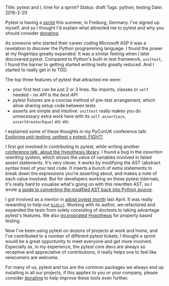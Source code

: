 Title: pytest and I, time for a sprint?
Status: draft
Tags: python, testing
Date: 2016-2-20

Pytest is having a [sprint](http://pytest.org/latest/announce/sprint2016.html) this summer, in Freiburg, Germany. I've signed up myself, and so I thought I'd explain what attracted me to pytest and why you should consider [donating](https://www.indiegogo.com/projects/python-testing-sprint-mid-2016#/).

As someone who started their career coding Microsoft ASP it was a revelation to discover the Python programming language. I found the power at my fingertips greatly expanded. It was a similar feeling when I later discovered pytest. Compared to Python's built-in test framework, `unittest`, I found the barrier to getting started writing tests greatly reduced. And I started to really get in to TDD.

The top three features of pytest that attracted me were:

- your first test can be just 2 or 3 lines. No imports, classes or `self` needed - *no API is the best API*
- pytest fixtures are a concise method of pre-test arrangement, which allow sharing setup code between tests
- asserts are simple and intuitive. `unittest` really makes you do unnecessary extra work here with its `self.assertLess`, `assertGreaterEqual` etc etc

I explained some of these thoughts in my PyConUK conference talk: [Exploring unit-testing: unittest v pytest: FIGHT!](http://tomviner.co.uk/exploring-unit-testing-unittest-v-pytest-fight.html)

I first got involved in contributing to pytest, while writing another [conference talk, about the Hypothesis library](http://tomviner.co.uk/testing-with-two-failure-seeking-missiles-fuzzing-property-based-testing.html). I found a bug in the *assertion rewriting* system, which shows the value of variables involved in failed assert statements. It's very clever, it works by modifying the AST (abstract syntax tree) of your test code. It inserts a bunch of extra statements to break down the expressions you're asserting about, and makes a note of each value involved. But for developers working on these pytest internals, it's really hard to visualise what's going on with this rewritten AST, so I wrote [a guide to converting the modified AST back into Python source](https://gist.github.com/tomviner/c3537c2f2b2b8172f83e).

I got involved as a mentor in [adopt pytest month](http://pytest.org/latest/adopt.html) last April. It was really rewarding to help out [`bidict`](https://bidict.readthedocs.org/en/master/). Working with its author, we refactored and expanded the tests from solely consisting of doctests to taking advantage pytest's features. We also [incorporated](https://hypothesis.readthedocs.org/en/release/endorsements.html#id5) [Hypothesis](https://hypothesis.readthedocs.org/en/release/) for property based testing.

Now I've been using pytest on dozens of projects at work and home, and I've contributed to a number of different pytest tickets, I thought a sprint would be a great opportunity to meet everyone and get more involved. Especially as, in my experience, the pytest core devs are always so receptive and appreciative of contributions, it really helps one to feel like newcomers are welcome.

For many of us, pytest and tox are the common packages we always end up installing in all our projects, if this applies to you or your company, please consider [donating](https://www.indiegogo.com/projects/python-testing-sprint-mid-2016#/) to help improve these tools even further.